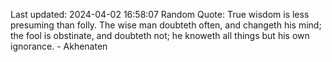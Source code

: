 Last updated: 2024-04-02 16:58:07
Random Quote: True wisdom is less presuming than folly. The wise man doubteth often, and changeth his mind; the fool is obstinate, and doubteth not; he knoweth all things but his own ignorance. - Akhenaten